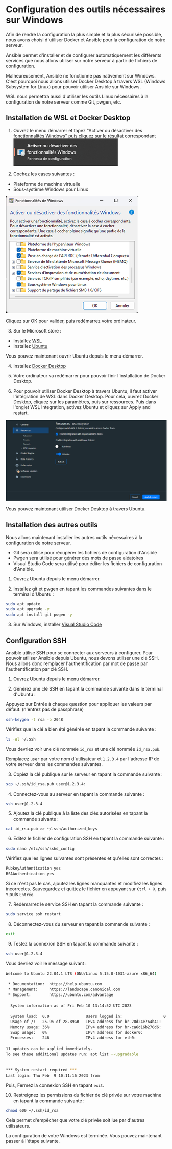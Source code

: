 # Configuration des outils nécessaires sur Windows

Afin de rendre la configuration la plus simple et la plus sécurisée possible, nous avons choisi d'utiliser Docker et Ansible pour la configuration de notre serveur. 

Ansible permet d'installer et de configurer automatiquement les différents services que nous allons utiliser sur notre serveur à partir de fichiers de configuration.

Malheureusement, Ansible ne fonctionne pas nativement sur Windows. C'est pourquoi nous allons utiliser Docker Desktop à travers WSL (Windows Subsystem for Linux) pour pouvoir utiliser Ansible sur Windows. 

WSL nous permettra aussi d'utiliser les outils Linux nécessaires à la configuration de notre serveur comme Git, pwgen, etc.

## Installation de WSL et Docker Desktop

1. Ouvrez le menu démarrer et tapez "Activer ou désactiver des fonctionnalités Windows" puis cliquez sur le résultat correspondant
![activer ou désactiver des fonctionnalités windows](./images/activer-desactiver.png)

2. Cochez les cases suivantes :
  - Plateforme de machine virtuelle
  - Sous-système Windows pour Linux

![fonctionnalités windows](./images/fonctionalites.png)

Cliquez sur OK pour valider, puis redémarrez votre ordinateur.

3. Sur le Microsoft store :
  - Installez [WSL](https://www.microsoft.com/store/productId/9P9TQF7MRM4R)
  - Installez [Ubuntu](https://www.microsoft.com/store/productId/9PN20MSR04DW)

Vous pouvez maintenant ouvrir Ubuntu depuis le menu démarrer.


4. Installez [Docker Desktop](https://www.docker.com/products/docker-desktop/)

5. Votre ordinateur va redémarrer pour pouvoir finir l'installation de Docker Desktop.

6. Pour pouvoir utiliser Docker Desktop à travers Ubuntu, il faut activer l'intégration de WSL dans Docker Desktop. Pour cela, ouvrez Docker Desktop, cliquez sur les paramètres, puis sur ressources. Puis dans l'onglet WSL Integration, activez Ubuntu et cliquez sur Apply and restart.

![docker desktop wsl](./images/wsl.png)

Vous pouvez maintenant utiliser Docker Desktop à travers Ubuntu.

## Installation des autres outils

Nous allons maintenant installer les autres outils nécessaires à la configuration de notre serveur. 
- Git sera utilisé pour récupérer les fichiers de configuration d'Ansible
- Pwgen sera utilisé pour générer des mots de passe aléatoires 
- Visual Studio Code sera utilisé pour éditer les fichiers de configuration d'Ansible.

1. Ouvrez Ubuntu depuis le menu démarrer.

2. Installez git et pwgen en tapant les commandes suivantes dans le terminal d'Ubuntu :

```bash
sudo apt update
sudo apt upgrade -y
sudo apt install git pwgen -y
```

3. Sur Windows, installer [Visual Studio Code](https://code.visualstudio.com/)

## Configuration SSH

Ansible utilise SSH pour se connecter aux serveurs à configurer. Pour pouvoir utiliser Ansible depuis Ubuntu, nous devons utiliser une clé SSH. Nous allons donc remplacer l'authentification par mot de passe par l'authentification par clé SSH.

1. Ouvrez Ubuntu depuis le menu démarrer.

2. Générez une clé SSH en tapant la commande suivante dans le terminal d'Ubuntu :

Appuyez sur Entrée à chaque question pour appliquer les valeurs par défaut. (n'entrez pas de passphrase)

```bash
ssh-keygen -t rsa -b 2048
```

Vérifiez que la clé a bien été générée en tapant la commande suivante :

```bash
ls -al ~/.ssh
```

Vous devriez voir une clé nommée `id_rsa` et une clé nommée `id_rsa.pub`.

Remplacez `user` par votre nom d'utilisateur et `1.2.3.4` par l'adresse IP de votre serveur dans les commandes suivantes.

3. Copiez la clé publique sur le serveur en tapant la commande suivante :

```bash
scp ~/.ssh/id_rsa.pub user@1.2.3.4:
```

4. Connectez-vous au serveur en tapant la commande suivante :

```bash
ssh user@1.2.3.4
```

5. Ajoutez la clé publique à la liste des clés autorisées en tapant la commande suivante :

```bash
cat id_rsa.pub >> ~/.ssh/authorized_keys
```

6. Editez le fichier de configuration SSH en tapant la commande suivante :

```bash
sudo nano /etc/ssh/sshd_config
```

Vérifiez que les lignes suivantes sont présentes et qu'elles sont correctes :

```bash
PubkeyAuthentication yes
RSAAuthentication yes
```

Si ce n'est pas le cas, ajoutez les lignes manquantes et modifiez les lignes incorrectes. Sauvegardez et quittez le fichier en appuyant sur `Ctrl + X`, puis `Y` puis `Entrée`.

7. Redémarrez le service SSH en tapant la commande suivante :

```bash
sudo service ssh restart
```

8. Déconnectez-vous du serveur en tapant la commande suivante :

```bash
exit
```

9. Testez la connexion SSH en tapant la commande suivante :

```bash
ssh user@1.2.3.4
```

Vous devriez voir le message suivant :

```bash
Welcome to Ubuntu 22.04.1 LTS (GNU/Linux 5.15.0-1031-azure x86_64)

 * Documentation:  https://help.ubuntu.com
 * Management:     https://landscape.canonical.com
 * Support:        https://ubuntu.com/advantage

  System information as of Fri Feb 10 13:14:52 UTC 2023

  System load:  0.0                Users logged in:                  0
  Usage of /:   25.9% of 28.89GB   IPv4 address for br-20d24e764b41: 
  Memory usage: 36%                IPv4 address for br-ca6d16b270d6: 
  Swap usage:   0%                 IPv4 address for docker0:         
  Processes:    246                IPv4 address for eth0:            

11 updates can be applied immediately.
To see these additional updates run: apt list --upgradable


*** System restart required ***
Last login: Thu Feb  9 10:11:16 2023 from 
```

Puis, Fermez la connexion SSH en tapant ```exit```. 

10. Restreignez les permissions du fichier de clé privée sur votre machine en tapant la commande suivante :

```bash
chmod 600 ~/.ssh/id_rsa
```

Cela permet d'empêcher que votre clé privée soit lue par d'autres utilisateurs.

La configuration de votre Windows est terminée. Vous pouvez maintenant passer à l'étape suivante.
